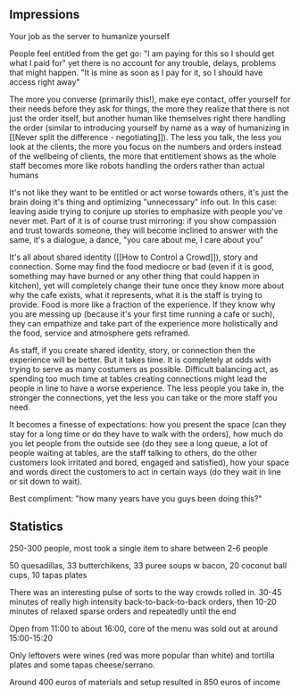 ## Impressions

Your job as the server to humanize yourself

People feel entitled from the get go: "I am paying for this so I should get what I paid for" yet there is no account for any trouble, delays, problems that might happen. "It is mine as soon as I pay for it, so I should have access right away"

The more you converse (primarily this!), make eye contact, offer yourself for their needs before they ask for things, the more they realize that there is not just the order itself, but another human like themselves right there handling the order (similar to introducing yourself by name as a way of humanizing in [[Never split the difference - negotiating]]). The less you talk, the less you look at the clients, the more you focus on the numbers and orders instead of the wellbeing of clients, the more that entitlement shows as the whole staff becomes more like robots handling the orders rather than actual humans

It's not like they want to be entitled or act worse towards others, it's just the brain doing it's thing and optimizing "unnecessary" info out. In this case: leaving aside trying to conjure up stories to emphasize with people you've never met. Part of it is of course trust mirroring: if you show compassion and trust towards someone, they will become inclined to answer with the same, it's a dialogue, a dance, "you care about me, I care about you"

It's all about shared identity ([[How to Control a Crowd]]), story and connection. Some may find the food mediocre or bad (even if it is good, something may have burned or any other thing that could happen in kitchen), yet will completely change their tune once they know more about why the cafe exists, what it represents, what it is the staff is trying to provide. Food is more like a fraction of the experience. If they know why you are messing up (because it's your first time running a cafe or such), they can empathize and take part of the experience more holistically and the food, service and atmosphere gets reframed.

As staff, if you create shared identity, story, or connection then the experience will be better. But it takes time. It is completely at odds with trying to serve as many costumers as possible. Difficult balancing act, as spending too much time at tables creating connections might lead the people in line to have a worse experience. The less people you take in, the stronger the connections, yet the less you can take or the more staff you need.

It becomes a finesse of expectations: how you present the space (can they stay for a long time or do they have to walk with the orders), how much do you let people from the outside see (do they see a long queue, a lot of people waiting at tables, are the staff talking to others, do the other customers look irritated and bored, engaged and satisfied), how your space and words direct the customers to act in certain ways (do they wait in line or sit down to wait).

Best compliment: "how many years have you guys been doing this?"
## Statistics

250-300 people, most took a single item to share between 2-6 people

50 quesadillas, 33 butterchikens, 33 puree soups w bacon, 20 coconut ball cups, 10 tapas plates

There was an interesting pulse of sorts to the way crowds rolled in. 30-45 minutes of really high intensity back-to-back-to-back orders, then 10-20 minutes of relaxed sparse orders and repeatedly until the end 

Open from 11:00 to about 16:00, core of the menu was sold out at around 15:00-15:20

Only leftovers were wines (red was more popular than white) and tortilla plates and some tapas cheese/serrano.

Around 400 euros of materials and setup resulted in 850 euros of income